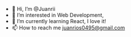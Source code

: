 - 👋 Hi, I’m @Juanrii
- 👀 I’m interested in Web Development, 
- 🌱 I’m currently learning React, I love it!
- 📫 How to reach me juanrios0495@gmail.com

<!---
Juanrii/Juanrii is a ✨ special ✨ repository because its `README.md` (this file) appears on your GitHub profile.
You can click the Preview link to take a look at your changes.
--->
